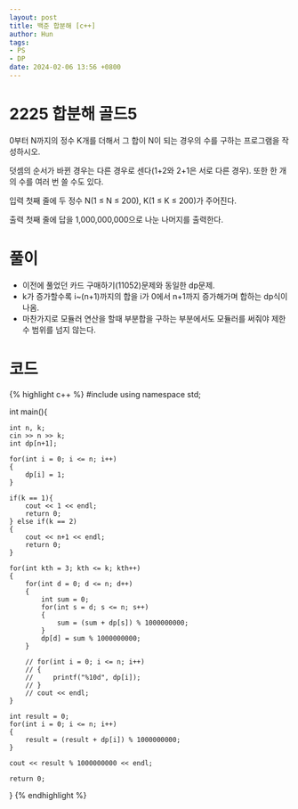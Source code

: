 ```yaml
---
layout: post
title: 백준 합분해 [c++]
author: Hun
tags:
- PS
- DP
date: 2024-02-06 13:56 +0800
---
```


# 2225 합분해 골드5

0부터 N까지의 정수 K개를 더해서 그 합이 N이 되는 경우의 수를 구하는 프로그램을 작성하시오.

덧셈의 순서가 바뀐 경우는 다른 경우로 센다(1+2와 2+1은 서로 다른 경우). 또한 한 개의 수를 여러 번 쓸 수도 있다.

입력
첫째 줄에 두 정수 N(1 ≤ N ≤ 200), K(1 ≤ K ≤ 200)가 주어진다.

출력
첫째 줄에 답을 1,000,000,000으로 나눈 나머지를 출력한다.

# 풀이

- 이전에 풀었던 카드 구매하기(11052)문제와 동일한 dp문제.
- k가 증가할수록 i~(n+1)까지의 합을 i가 0에서 n+1까지 증가해가며 합하는 dp식이 나옴.
- 마찬가지로 모듈러 연산을 할때 부분합을 구하는 부분에서도 모듈러를 써줘야 제한 수 범위를 넘지 않는다.  

# 코드
{% highlight c++ %}
#include <iostream>
using namespace std;

int main(){

    int n, k;
    cin >> n >> k;
    int dp[n+1];

    for(int i = 0; i <= n; i++)
    {
        dp[i] = 1;
    }

    if(k == 1){
        cout << 1 << endl;
        return 0;
    } else if(k == 2)
    {
        cout << n+1 << endl;
        return 0;
    }

    for(int kth = 3; kth <= k; kth++)
    {
        for(int d = 0; d <= n; d++)
        {
            int sum = 0;
            for(int s = d; s <= n; s++)
            {
                sum = (sum + dp[s]) % 1000000000;
            }
            dp[d] = sum % 1000000000;
        }

        // for(int i = 0; i <= n; i++)
        // {
        //     printf("%10d", dp[i]);
        // }
        // cout << endl;
    }

    int result = 0;
    for(int i = 0; i <= n; i++)
    {
        result = (result + dp[i]) % 1000000000;
    }

    cout << result % 1000000000 << endl;

    return 0;
}
{% endhighlight %}